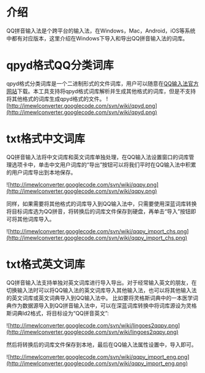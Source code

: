 # 介绍 #

QQ拼音输入法是个跨平台的输入法，在Windows，Mac，Android，iOS等系统中都有对应版本，这里介绍在Windows下导入和导出QQ拼音输入法的词库。


# qpyd格式QQ分类词库 #

qpyd格式分类词库是一个二进制形式的文件词库，用户可以随意在[QQ输入法官方网站](http://dict.py.qq.com/)下载。本工具支持将qpyd格式词库解析并生成其他格式的词库，但是不支持将其他格式的词库生成qpyd格式的文件。
![http://imewlconverter.googlecode.com/svn/wiki/qpyd.png](http://imewlconverter.googlecode.com/svn/wiki/qpyd.png)

# txt格式中文词库 #

QQ拼音输入法将中文词库和英文词库单独处理，在QQ输入法设置窗口的词库管理选项卡中，单击中文用户词库的“导出”按钮可以将我们平时在QQ输入法中积累的用户词库导出到本地保存。

![http://imewlconverter.googlecode.com/svn/wiki/qqpy.png](http://imewlconverter.googlecode.com/svn/wiki/qqpy.png)

同样，如果需要将其他格式的词库导入到QQ输入法中，只需要使用深蓝词库转换将目标词库选为QQ拼音，将转换后的词库文件保存到硬盘，再单击“导入”按钮即可将其他词库导入。

![http://imewlconverter.googlecode.com/svn/wiki/qqpy_import_chs.png](http://imewlconverter.googlecode.com/svn/wiki/qqpy_import_chs.png)

# txt格式英文词库 #

QQ拼音输入法支持单独对英文词库进行导入导出。对于经常输入英文的朋友，在切换输入法时可以将QQ输入法的英文词库导入其他输入法，也可以将其他输入法的英文词库或英文词典导入到QQ输入法中。
比如要将灵格斯词典中的一本医学词典作为数据源导入到QQ拼音输入法中，可以在深蓝词库转换中将词库源设为灵格斯词典ld2格式，将目标设为“QQ拼音英文”:

![http://imewlconverter.googlecode.com/svn/wiki/lingoes2qqpy.png](http://imewlconverter.googlecode.com/svn/wiki/lingoes2qqpy.png)

然后将转换后的词库文件保存到本地，最后在QQ输入法属性设置中，导入即可。

![http://imewlconverter.googlecode.com/svn/wiki/qqpy_import_eng.png](http://imewlconverter.googlecode.com/svn/wiki/qqpy_import_eng.png)